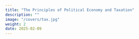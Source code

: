 ```yaml
---
title: "The Principles of Political Economy and Taxation"
description: ""
image: "/covers/tax.jpg"
weight: 2
date: 2025-02-09
---
```



